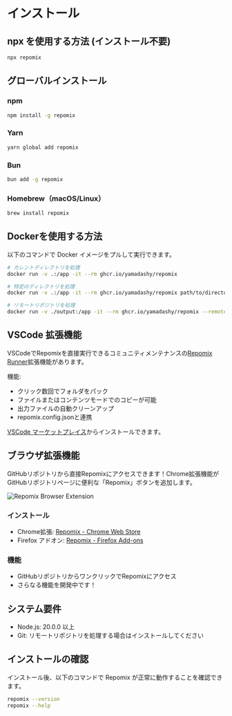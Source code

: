 # インストール

## npx を使用する方法 (インストール不要)

```bash
npx repomix
```

## グローバルインストール

### npm
```bash
npm install -g repomix
```

### Yarn
```bash
yarn global add repomix
```

### Bun
```bash
bun add -g repomix
```

### Homebrew（macOS/Linux）
```bash
brew install repomix
```

## Dockerを使用する方法

以下のコマンドで Docker イメージをプルして実行できます。

```bash
# カレントディレクトリを処理
docker run -v .:/app -it --rm ghcr.io/yamadashy/repomix

# 特定のディレクトリを処理
docker run -v .:/app -it --rm ghcr.io/yamadashy/repomix path/to/directory

# リモートリポジトリを処理
docker run -v ./output:/app -it --rm ghcr.io/yamadashy/repomix --remote yamadashy/repomix
```

## VSCode 拡張機能

VSCodeでRepomixを直接実行できるコミュニティメンテナンスの[Repomix Runner](https://marketplace.visualstudio.com/items?itemName=DorianMassoulier.repomix-runner)拡張機能があります。

機能:
- クリック数回でフォルダをパック
- ファイルまたはコンテンツモードでのコピーが可能
- 出力ファイルの自動クリーンアップ
- repomix.config.jsonと連携

[VSCode マーケットプレイス](https://marketplace.visualstudio.com/items?itemName=DorianMassoulier.repomix-runner)からインストールできます。

## ブラウザ拡張機能

GitHubリポジトリから直接Repomixにアクセスできます！Chrome拡張機能がGitHubリポジトリページに便利な「Repomix」ボタンを追加します。

![Repomix Browser Extension](/images/docs/browser-extension.png)

### インストール
- Chrome拡張: [Repomix - Chrome Web Store](https://chromewebstore.google.com/detail/repomix/fimfamikepjgchehkohedilpdigcpkoa)
- Firefox アドオン: [Repomix - Firefox Add-ons](https://addons.mozilla.org/firefox/addon/repomix/)

### 機能
- GitHubリポジトリからワンクリックでRepomixにアクセス
- さらなる機能を開発中です！

## システム要件

- Node.js: 20.0.0 以上
- Git: リモートリポジトリを処理する場合はインストールしてください

## インストールの確認

インストール後、以下のコマンドで Repomix が正常に動作することを確認できます。

```bash
repomix --version
repomix --help
```
